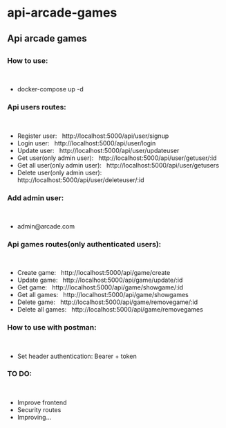 # api-arcade-games
<h2>Api arcade games<h2>
<h3>How to use:</h3><br>
<ul>
  <li>docker-compose up -d</li>
</ul>
<h3>Api users routes:</h3><br>
<ul>
  <li>Register user: &nbsp; http://localhost:5000/api/user/signup</li>
  <li>Login user: &nbsp; http://localhost:5000/api/user/login</li>
  <li>Update user: &nbsp; http://localhost:5000/api/user/updateuser</li>
  <li>Get user(only admin user): &nbsp; http://localhost:5000/api/user/getuser/:id</li>
  <li>Get all user(only admin user): &nbsp; http://localhost:5000/api/user/getusers</li>
  <li>Delete user(only admin user): &nbsp; http://localhost:5000/api/user/deleteuser/:id</li>
</ul>
<h3>Add admin user:</h3><br>
<ul>
  <li>admin@arcade.com</li>
</ul>
<h3>Api games routes(only authenticated users):</h3><br>
<ul>
  <li>Create game: &nbsp; http://localhost:5000/api/game/create</li>
  <li>Update game: &nbsp; http://localhost:5000/api/game/update/:id</li>
  <li>Get game: &nbsp; http://localhost:5000/api/game/showgame/:id</li>
  <li>Get all games: &nbsp; http://localhost:5000/api/game/showgames</li>
  <li>Delete game: &nbsp; http://localhost:5000/api/game/removegame/:id</li>
  <li>Delete all games: &nbsp; http://localhost:5000/api/game/removegames</li>
</ul>
<h3>How to use with postman:</h3><br>
<ul>
  <li>Set header authentication: Bearer + token</li>
</ul>
<h3>TO DO:</h3><br>
<ul>
  <li>Improve frontend</li>
  <li>Security routes</li>
  <li>Improving...</li>
</ul>

